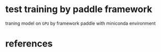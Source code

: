# test training by paddle framework

traning model on `GPU` by framework paddle with miniconda environment

# references